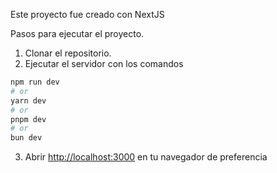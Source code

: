Este proyecto fue creado con NextJS


Pasos para ejecutar el proyecto.

1. Clonar el repositorio.
2. Ejecutar el servidor con los comandos 
```bash
npm run dev
# or
yarn dev
# or
pnpm dev
# or
bun dev
```

3. Abrir [http://localhost:3000](http://localhost:3000) en tu navegador de preferencia


